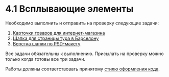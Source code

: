 # 4.1 Всплывающие элементы

Необходимо выполнить и отправить на проверку следующие задачи:

1. [Карточки товаров для интернет-магазина](./product-cards/)
2. [Шапка для страницы тура в Барселону](./tour-page-header/)
3. [Верстка шапки по PSD-макету](./psd-header-layout)

Все задачи обязательны к выполнению. Присылать на проверку можно только когда готовы все три задачи.

Работы должны соответствовать принятому [стилю оформления кода](https://github.com/netology-code/codestyle/tree/master/css).
